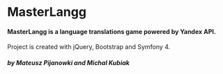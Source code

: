 # MasterLangg

#### MasterLangg is a language translations game powered by Yandex API. 
Project is created with jQuery, Bootstrap and Symfony 4.

##### by Mateusz Pijanowki and Michal Kubiak
